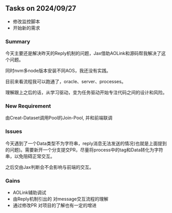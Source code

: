 ## Tasks on 2024/09/27

- 修改监控脚本
- 开始新的需求

### Summary

今天主要还是解决昨天的Reply机制的问题，Jax借助AOLink和源码帮我解决了这个问题。  

同时nvm多node版本安装不同AOS，我还没有实践。

目前来看流程我可以跑通了，oracle、server、processes。

理解跟上之后的话，从学习驱动，变为任务驱动开始专注代码之间的设计和风险。


### New Requirement
由Creat-Dataset调用Pool的Join-Pool, 并和前端联调

### Issues
今天遇到了一个Data类型不为字符串，reply消息无法发送的情况(也就是上面提到的问题)。需要新开一个分支提交PR，尽量将process中的tag和Data转化为字符串，以免阻碍正常交互。

之后交由Jax判断会不会影响与前端的交互。

### Gains
- AOLink辅助调试
- 由Reply机制引出的 对message交互流程的理解
- 通过修改PR 对项目的了解也有一定的增进